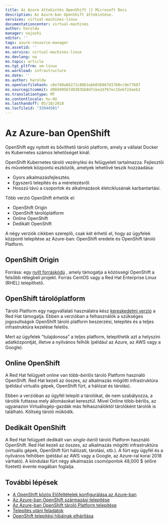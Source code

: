 ```yaml
---
title: Az Azure áttekintés OpenShift |} Microsoft Docs
description: Az Azure-ban OpenShift áttekintése.
services: virtual-machines-linux
documentationcenter: virtual-machines
author: haroldw
manager: najoshi
editor: ''
tags: azure-resource-manager
ms.assetid: ''
ms.service: virtual-machines-linux
ms.devlang: na
ms.topic: article
ms.tgt_pltfrm: vm-linux
ms.workload: infrastructure
ms.date: ''
ms.author: haroldw
ms.openlocfilehash: c8e740a66271c88b3abb036867d1760cc9e77607
ms.sourcegitcommit: d98d99567d0383bb8d7cbe2d767ec15ebf2daeb2
ms.translationtype: MT
ms.contentlocale: hu-HU
ms.lasthandoff: 05/10/2018
ms.locfileid: "33944501"
---
```

# <a name="openshift-in-azure"></a>Az Azure-ban OpenShift

OpenShift egy nyitott és bővíthető tároló platform, amely a vállalat Docker és Kubernetes számos lehetőséget kínál.  

OpenShift Kubernetes tároló vezénylési és felügyeleti tartalmazza. Fejlesztői és műveletek központú eszközök, amelyek lehetővé teszik hozzáadása:

- Gyors alkalmazásfejlesztés.
- Egyszerű telepítés és a méretezésről.
- Hosszú távú a csoportok és alkalmazások életciklusának karbantartási.

Több verzió OpenShift érhetők el:

- OpenShift Origin
- OpenShift tárolóplatform
- Online OpenShift
- Dedikált OpenShift

A négy verziók cikkben szereplő, csak két érhető el, hogy az ügyfelek központi telepítése az Azure-ban: OpenShift eredete és OpenShift tároló Platform.

## <a name="openshift-origin"></a>OpenShift Origin

Forrása: egy [nyílt forráskódú](https://www.openshift.org/) , amely támogatja a közösségi OpenShift a felsőbb rétegbeli projekt. Forrás CentOS vagy a Red Hat Enterprise Linux (RHEL) telepíthető.

## <a name="openshift-container-platform"></a>OpenShift tárolóplatform

Tároló Platform egy nagyvállalati használatra kész [kereskedelmi verzió](https://www.openshift.com) a Red Hat támogatja. Ebben a verzióban a felhasználók a szükséges jogosultságok OpenShift tároló platform beszerzési, telepítés és a teljes infrastruktúra kezelése felelős.

Mert az ügyfelek "tulajdonosa" a teljes platform, telepíthetik azt a helyszíni adatközpontját, illetve a nyilvános felhők (például az Azure, az AWS vagy a Google).

## <a name="openshift-online"></a>Online OpenShift

A Red Hat felügyelt online van *több-bérlős* tároló Platform használó OpenShift. Red Hat kezeli az összes, az alkalmazás mögötti infrastruktúra (például virtuális gépek, OpenShift fürt, a hálózat és tárolás). 

Ebben a verzióban az ügyfél telepíti a tárolókat, de nem szabályozza, a tárolók futtassa mely állomásokat keresztül. Mivel Online több-bérlős, az ugyanazon Virtuálisgép-gazdák más felhasználóktól tárolóként tárolók is található. Költség tároló működik.

## <a name="openshift-dedicated"></a>Dedikált OpenShift

A Red Hat felügyelt dedikált van *single-bérlő* tároló Platform használó OpenShift. Red Hat kezeli az összes, az alkalmazás mögötti infrastruktúra (virtuális gépek, OpenShift fürt hálózati, tárolási, stb.). A fürt egy ügyfél és a nyilvános felhőben (például az AWS vagy a Google, az Azure-ral korai 2018 várható). A kiindulási fürt négy alkalmazás csomópontok 48,000 $ (előre fizetett) évente magában foglalja.

## <a name="next-steps"></a>További lépések

- [A OpenShift közös Előfeltételek konfigurálása az Azure-ban](./openshift-prerequisites.md)
- [Az Azure-ban OpenShift származási telepítése](./openshift-origin.md)
- [Az Azure-ban OpenShift tároló Platform telepítése](./openshift-container-platform.md)
- [Telepítés utáni feladatok](./openshift-post-deployment.md)
- [OpenShift telepítési hibáinak elhárítása](./openshift-troubleshooting.md)
